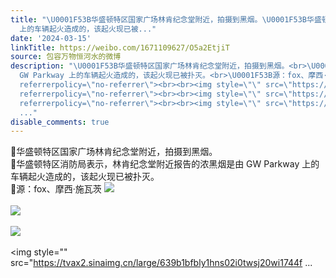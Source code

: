 ```yaml
---
title: "\U0001F53B华盛顿特区国家广场林肯纪念堂附近，拍摄到黑烟。\U0001F53B华盛顿特区消防局表示，林肯纪念堂附近报告的浓黑烟是由 GW Parkway
  上的车辆起火造成的，该起火现已被..."
date: '2024-03-15'
linkTitle: https://weibo.com/1671109627/O5a2EtjiT
source: 包容万物恒河水的微博
description: "\U0001F53B华盛顿特区国家广场林肯纪念堂附近，拍摄到黑烟。<br>\U0001F53B华盛顿特区消防局表示，林肯纪念堂附近报告的浓黑烟是由
  GW Parkway 上的车辆起火造成的，该起火现已被扑灭。<br>\U0001F53B源：fox、摩西·施瓦茨 <img style=\"\" src=\"https://tvax4.sinaimg.cn/large/639b1bfbly1hnrzzflfsfj20rr0ynthb.jpg\"
  referrerpolicy=\"no-referrer\"><br><br><img style=\"\" src=\"https://tvax4.sinaimg.cn/large/639b1bfbly1hns026tocbj20k00b9juh.jpg\"
  referrerpolicy=\"no-referrer\"><br><br><img style=\"\" src=\"https://tvax2.sinaimg.cn/large/639b1bfbly1hns02f3890j20lc0sgwmy.jpg\"
  referrerpolicy=\"no-referrer\"><br><br><img style=\"\" src=\"https://tvax2.sinaimg.cn/large/639b1bfbly1hns02i0twsj20wi1744f
  ..."
disable_comments: true
---
```

🔻华盛顿特区国家广场林肯纪念堂附近，拍摄到黑烟。<br>🔻华盛顿特区消防局表示，林肯纪念堂附近报告的浓黑烟是由 GW Parkway 上的车辆起火造成的，该起火现已被扑灭。<br>🔻源：fox、摩西·施瓦茨 <img style="" src="https://tvax4.sinaimg.cn/large/639b1bfbly1hnrzzflfsfj20rr0ynthb.jpg" referrerpolicy="no-referrer"><br><br><img style="" src="https://tvax4.sinaimg.cn/large/639b1bfbly1hns026tocbj20k00b9juh.jpg" referrerpolicy="no-referrer"><br><br><img style="" src="https://tvax2.sinaimg.cn/large/639b1bfbly1hns02f3890j20lc0sgwmy.jpg" referrerpolicy="no-referrer"><br><br><img style="" src="https://tvax2.sinaimg.cn/large/639b1bfbly1hns02i0twsj20wi1744f ...